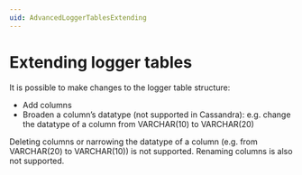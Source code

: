 ```yaml
---
uid: AdvancedLoggerTablesExtending
---
```


# Extending logger tables

It is possible to make changes to the logger table structure:<!-- RN 14383 -->

- Add columns
- Broaden a column’s datatype (not supported in Cassandra): e.g. change the datatype of a column from VARCHAR(10) to VARCHAR(20)

Deleting columns or narrowing the datatype of a column (e.g. from VARCHAR(20) to VARCHAR(10)) is not supported. Renaming columns is also not supported.
